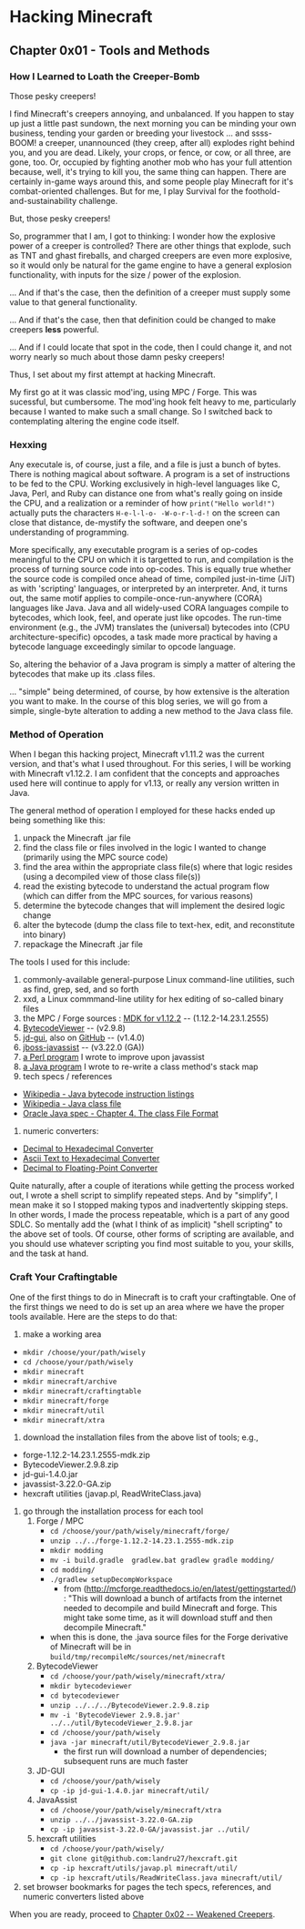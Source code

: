 # Hacking Minecraft

## Chapter 0x01 - Tools and Methods

### How I Learned to Loath the Creeper-Bomb

Those pesky creepers!

I find Minecraft's creepers annoying, and unbalanced.  If you happen to stay up just a little past sundown, the next morning you can be minding your own business, tending your garden or breeding your livestock ... and ssss-BOOM! a creeper, unannounced (they creep, after all) explodes right behind you, and you are dead.  Likely, your crops, or fence, or cow, or all three, are gone, too.  Or, occupied by fighting another mob who has your full attention because, well, it's trying to kill you, the same thing can happen.  There are certainly in-game ways around this, and some people play Minecraft for it's combat-oriented challenges.  But for me, I play Survival for the foothold-and-sustainability challenge.

But, those pesky creepers!

So, programmer that I am, I got to thinking: I wonder how the explosive power of a creeper is controlled?  There are other things that explode, such as TNT and ghast fireballs, and charged creepers are even more explosive, so it would only be natural for the game engine to have a general explosion functionality, with inputs for the size / power of the explosion.

... And if that's the case, then the definition of a creeper must supply some value to that general functionality.

... And if that's the case, then that definition could be changed to make creepers **less** powerful.

... And if I could locate that spot in the code, then I could change it, and not worry nearly so much about those damn pesky creepers!

Thus, I set about my first attempt at hacking Minecraft.

My first go at it was classic mod'ing, using MPC / Forge.  This was sucessful, but cumbersome.  The mod'ing hook felt heavy to me, particularly because I wanted to make such a small change.  So I switched back to contemplating altering the engine code itself.

### Hexxing

Any executale is, of course, just a file, and a file is just a bunch of bytes.  There is nothing magical about software.  A program is a set of instructions to be fed to the CPU.  Working exclusively in high-level languages like C, Java, Perl, and Ruby can distance one from what's really going on inside the CPU, and a realization or a reminder of how `print("Hello world!")` actually puts the characters `H-e-l-l-o- -W-o-r-l-d-!` on the screen can close that distance, de-mystify the software, and deepen one's understanding of programming.

More specifically, any executable program is a series of op-codes meaningful to the CPU on which it is targetted to run, and compilation is the process of turning source code into op-codes.  This is equally true whether the source code is compiled once ahead of time, compiled just-in-time (JiT) as with 'scripting' languages, or interpreted by an interpreter.  And, it turns out, the same motif applies to compile-once-run-anywhere (CORA) languages like Java.  Java and all widely-used CORA languages compile to bytecodes, which look, feel, and operate just like opcodes.  The run-time environment (e.g., the JVM) translates the (universal) bytecodes into (CPU architecture-specific) opcodes, a task made more practical by having a bytecode language exceedingly similar to opcode language.

So, altering the behavior of a Java program is simply a matter of altering the bytecodes that make up its .class files.

... "simple" being determined, of course, by how extensive is the alteration you want to make.  In the course of this blog series, we will go from a simple, single-byte alteration to adding a new method to the Java class file.

### Method of Operation

When I began this hacking project, Minecraft v1.11.2 was the current version, and that's what I used throughout.  For this series, I will be working with Minecraft v1.12.2.  I am confident that the concepts and approaches used here will continue to apply for v1.13, or really any version written in Java.

The general method of operation I employed for these hacks ended up being something like this:

1. unpack the Minecraft .jar file
1. find the class file or files involved in the logic I wanted to change (primarily using the MPC source code)
1. find the area within the appropriate class file(s) where that logic resides (using a decompiled view of those class file(s))
1. read the existing bytecode to understand the actual program flow (which can differ from the MPC sources, for various reasons)
1. determine the bytecode changes that will implement the desired logic change
1. alter the bytecode (dump the class file to text-hex, edit, and reconstitute into binary)
1. repackage the Minecraft .jar file

The tools I used for this include:

1. commonly-available general-purpose Linux command-line utilities, such as find, grep, sed, and so forth
1. xxd, a Linux commmand-line utility for hex editing of so-called binary files
1. the MPC / Forge sources : [MDK for v1.12.2](https://files.minecraftforge.net/maven/net/minecraftforge/forge/index_1.12.2.html) -- (1.12.2-14.23.1.2555)
1. [BytecodeViewer](https://bytecodeviewer.com/) -- (v2.9.8)
1. [jd-gui](http://jd.benow.ca/), also on [GitHub](https://github.com/java-decompiler/jd-gui) -- (v1.4.0)
1. [jboss-javassist](http://jboss-javassist.github.io/javassist/) -- (v3.22.0 (GA))
1. [a Perl program](https://github.com/landru27/hexcraft/tree/master/utils) I wrote to improve upon javassist
1. [a Java program](https://github.com/landru27/hexcraft/tree/master/utils) I wrote to re-write a class method's stack map
1. tech specs / references
  * [Wikipedia - Java bytecode instruction listings](https://en.wikipedia.org/wiki/Java_bytecode_instruction_listings)
  * [Wikipedia - Java class file](https://en.wikipedia.org/wiki/Java_class_file)
  * [Oracle Java spec - Chapter 4. The class File Format](https://docs.oracle.com/javase/specs/jvms/se7/html/jvms-4.html)
1. numeric converters:
  * [Decimal to Hexadecimal Converter](http://www.binaryhexconverter.com/decimal-to-hex-converter)
  * [Ascii Text to Hexadecimal Converter](http://www.binaryhexconverter.com/ascii-text-to-hex-converter)
  * [Decimal to Floating-Point Converter](http://www.exploringbinary.com/floating-point-converter)

Quite naturally, after a couple of iterations while getting the process worked out, I wrote a shell script to simplify repeated steps.  And by "simplify", I mean make it so I stopped making typos and inadvertently skipping steps.  In other words, I made the process repeatable, which is a part of any good SDLC.  So mentally add the (what I think of as implicit) "shell scripting" to the above set of tools.  Of course, other forms of scripting are available, and you should use whatever scripting you find most suitable to you, your skills, and the task at hand.

### Craft Your Craftingtable

One of the first things to do in Minecraft is to craft your craftingtable.  One of the first things we need to do is set up an area where we have the proper tools available.  Here are the steps to do that:

1. make a working area
  * `mkdir /choose/your/path/wisely`
  * `cd /choose/your/path/wisely`
  * `mkdir minecraft`
  * `mkdir minecraft/archive`
  * `mkdir minecraft/craftingtable`
  * `mkdir minecraft/forge`
  * `mkdir minecraft/util`
  * `mkdir minecraft/xtra`
1. download the installation files from the above list of tools; e.g.,
  * forge-1.12.2-14.23.1.2555-mdk.zip
  * BytecodeViewer.2.9.8.zip
  * jd-gui-1.4.0.jar
  * javassist-3.22.0-GA.zip
  * hexcraft utilities (javap.pl, ReadWriteClass.java)
1. go through the installation process for each tool
   1. Forge / MPC
      * `cd /choose/your/path/wisely/minecraft/forge/`
      * `unzip ../../forge-1.12.2-14.23.1.2555-mdk.zip`
      * `mkdir modding`
      * `mv -i build.gradle  gradlew.bat gradlew gradle modding/`
      * `cd modding/`
      * `./gradlew setupDecompWorkspace`
        * from (http://mcforge.readthedocs.io/en/latest/gettingstarted/) : "This will download a bunch of artifacts from the internet needed to decompile and build Minecraft and forge. This might take some time, as it will download stuff and then decompile Minecraft."
      * when this is done, the .java source files for the Forge derivative of Minecraft will be in `build/tmp/recompileMc/sources/net/minecraft`
   1. BytecodeViewer
      * `cd /choose/your/path/wisely/minecraft/xtra/`
      * `mkdir bytecodeviewer`
      * `cd bytecodeviewer`
      * `unzip ../../../BytecodeViewer.2.9.8.zip`
      * `mv -i 'BytecodeViewer 2.9.8.jar' ../../util/BytecodeViewer_2.9.8.jar`
      * `cd /choose/your/path/wisely`
      * `java -jar minecraft/util/BytecodeViewer_2.9.8.jar`
        * the first run will download a number of dependencies; subsequent runs are much faster
   1. JD-GUI
      * `cd /choose/your/path/wisely`
      * `cp -ip jd-gui-1.4.0.jar minecraft/util/`
   1. JavaAssist
      * `cd /choose/your/path/wisely/minecraft/xtra`
      * `unzip ../../javassist-3.22.0-GA.zip`
      * `cp -ip javassist-3.22.0-GA/javassist.jar ../util/`
   1. hexcraft utilities
      * `cd /choose/your/path/wisely/`
      * `git clone git@github.com:landru27/hexcraft.git`
      * `cp -ip hexcraft/utils/javap.pl minecraft/util/`
      * `cp -ip hexcraft/utils/ReadWriteClass.java minecraft/util/`
1. set browser bookmarks for pages the tech specs, references, and numeric converters listed above


When you are ready, proceed to [Chapter 0x02 -- Weakened Creepers](/hexcraft/blog/chapter-02-weakened-creepers.html).
